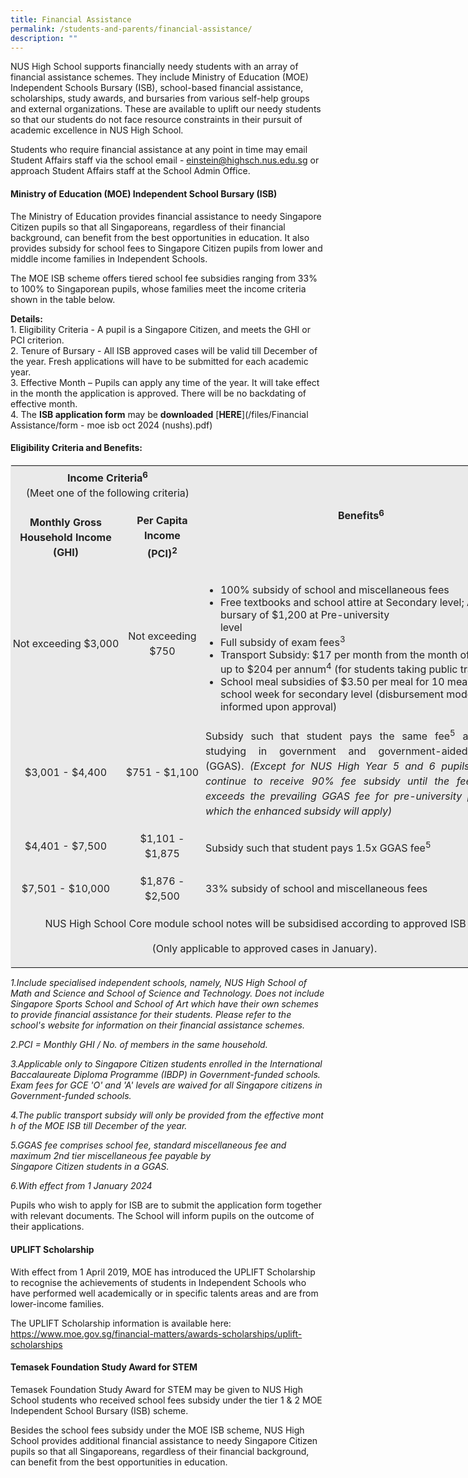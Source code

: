 ```yaml
---
title: Financial Assistance
permalink: /students-and-parents/financial-assistance/
description: ""
---
```

NUS High School supports financially needy students with an array of financial assistance schemes. They include Ministry of Education (MOE) Independent Schools Bursary (ISB), school-based financial assistance, scholarships, study awards, and bursaries from various self-help groups and external organizations. These are available to uplift our needy students so that our students do not face resource constraints in their pursuit of academic excellence in NUS High School.

Students who require financial assistance at any point in time may email Student Affairs staff via the school email -&nbsp;[einstein@highsch.nus.edu.sg](mailto:einstein@highsch.nus.edu.sg)&nbsp;or approach Student Affairs staff at the School Admin Office.

#### **Ministry of Education (MOE) Independent School Bursary (ISB)**
The Ministry of Education provides financial assistance to needy Singapore Citizen pupils so that all Singaporeans, regardless of their financial background, can benefit from the best opportunities in education. It also provides subsidy for school fees to Singapore Citizen pupils from lower and middle income families in Independent Schools.

The MOE ISB scheme offers tiered school fee subsidies ranging from 33% to 100% to Singaporean pupils, whose families meet the income criteria shown in the table below.

**Details:**<br>
1\.  Eligibility Criteria - A pupil is a Singapore Citizen, and meets the GHI or PCI criterion.<br>
2\.  Tenure of Bursary - All ISB approved cases will be valid till December of the year.&nbsp;Fresh applications will have to be submitted for each academic year.<br>
3\.  Effective Month – Pupils can apply any time of the year. It will take effect in the month the application is approved. There will be no backdating of effective month.<br>
4\.  The&nbsp;**ISB application form**&nbsp;may be&nbsp;**downloaded**&nbsp;[**HERE**](/files/Financial Assistance/form - moe isb oct 2024 (nushs).pdf)

#### **Eligibility Criteria and Benefits:**

<table class="iveo_table ives_tab_1" width="648" style="margin: 0px; outline: 0px; padding: 0px; border: 1px solid rgb(234, 234, 234); width: 812.833px;"><tbody class="" style="margin: 0px; outline: 0px; padding: 0px;"><tr class="" style="margin: 0px; outline: 0px; padding: 0px;"><td width="255" colspan="2" class="" style="margin: 0px; outline: 0px; padding: 2px; text-align: center; background-color: rgb(234, 234, 234); color: rgb(34, 34, 34); width: 305px;"><p class="" align="center" style="margin: 0px 0px 1em; outline: 0px; padding: 0px; line-height: 24px;"><span class="" style="margin: 0px; outline: 0px; padding: 0px;"><span class="" style="margin: 0px; outline: 0px; padding: 0px;"><b style="margin: 0px; outline: 0px; padding: 0px;">Income Criteria</b><sup class="" style="margin: 0px; outline: 0px; padding: 0px;"><b style="margin: 0px; outline: 0px; padding: 0px;">6</b><b style="margin: 0px; outline: 0px; padding: 0px;"><br style="margin: 0px; outline: 0px; padding: 0px;"></b></sup></span></span>(Meet one of the following criteria)</p></td><td width="393" rowspan="2" class="" style="margin: 0px; outline: 0px; padding: 2px; text-align: center; background-color: rgb(234, 234, 234); color: rgb(34, 34, 34); width: 507px;"><p class="" align="center" style="margin: 0px 0px 1em; outline: 0px; padding: 0px; line-height: 24px;"><b class="" style="margin: 0px; outline: 0px; padding: 0px;">Benefits</b><b class="" style="margin: 0px; outline: 0px; padding: 0px;"><sup class="" style="margin: 0px; outline: 0px; padding: 0px;"><span class="" style="margin: 0px; outline: 0px; padding: 0px;">6</span></sup></b><b class="" style="margin: 0px; outline: 0px; padding: 0px;"><span class="" style="margin: 0px; outline: 0px; padding: 0px;"></span></b></p></td></tr><tr class="" style="margin: 0px; outline: 0px; padding: 0px;"><td width="126" class="" style="margin: 0px; outline: 0px; padding: 2px; text-align: center; background-color: rgb(234, 234, 234); color: rgb(34, 34, 34);"><p class="" align="center" style="margin: 0px 0px 1em; outline: 0px; padding: 0px; line-height: 24px;"><b class="" style="margin: 0px; outline: 0px; padding: 0px;">Monthly Gross Household Income (GHI)</b></p></td><td width="129" class="" style="margin: 0px; outline: 0px; padding: 2px; text-align: center; background-color: rgb(234, 234, 234); color: rgb(34, 34, 34);"><p class="" align="center" style="margin: 0px 0px 1em; outline: 0px; padding: 0px; line-height: 24px;"><b class="" style="margin: 0px; outline: 0px; padding: 0px;">Per Capita Income<br style="margin: 0px; outline: 0px; padding: 0px;"></b><b class="" style="margin: 0px; outline: 0px; padding: 0px;"><span class="" style="margin: 0px; outline: 0px; padding: 0px;">(PCI)<sup class="" style="margin: 0px; outline: 0px; padding: 0px;">2</sup></span></b></p></td></tr><tr class="" style="margin: 0px; outline: 0px; padding: 0px;"><td width="126" nowrap="" class="" style="margin: 0px; outline: 0px; padding: 2px; text-align: center; background-color: rgb(234, 234, 234); color: rgb(34, 34, 34);"><p class="" align="center" style="margin: 0px 0px 1em; outline: 0px; padding: 0px; line-height: 24px;"><span class="" style="margin: 0px; outline: 0px; padding: 0px;">Not exceeding $3,000</span><span class="" style="margin: 0px; outline: 0px; padding: 0px;"></span></p></td><td width="129" class="" style="margin: 0px; outline: 0px; padding: 2px; text-align: center; background-color: rgb(234, 234, 234); color: rgb(34, 34, 34);"><p class="" align="center" style="margin: 0px 0px 1em; outline: 0px; padding: 0px; line-height: 24px;"><span class="" style="margin: 0px; outline: 0px; padding: 0px;">Not exceeding $750</span></p></td><td width="393" class="" style="margin: 0px; outline: 0px; padding: 2px; text-align: center; background-color: rgb(234, 234, 234); color: rgb(34, 34, 34);"><p class="" style="margin: 0px 0px 1em; outline: 0px; padding: 0px; line-height: 24px; text-align: justify;"></p><ul style="margin: 0px 0px 0.5em 1.5em; outline: 0px; padding: 0px;"><li style="margin: 0px; outline: 0px; padding: 0px; text-align: left;"><span class="" style="margin: 0px; outline: 0px; padding: 0px;">100% subsidy of school and miscellaneous fees</span></li><li style="margin: 0px; outline: 0px; padding: 0px; text-align: left;"><span class="" style="margin: 0px; outline: 0px; padding: 0px;">Free textbooks and school attire at Secondary level; Annual bursary of $1,200 at Pre-university level&nbsp;&nbsp;&nbsp;&nbsp;&nbsp;&nbsp;&nbsp;&nbsp;&nbsp;&nbsp;&nbsp;&nbsp;&nbsp;&nbsp;&nbsp;&nbsp;&nbsp;&nbsp;&nbsp;&nbsp;&nbsp;&nbsp;&nbsp;&nbsp;&nbsp;&nbsp;&nbsp;&nbsp;&nbsp;&nbsp;&nbsp;&nbsp;&nbsp;&nbsp;&nbsp;&nbsp;&nbsp;&nbsp;&nbsp;</span></li><li style="margin: 0px; outline: 0px; padding: 0px; text-align: left;"><span class="" style="margin: 0px; outline: 0px; padding: 0px;">Full subsidy of exam fees<sup class="" style="margin: 0px; outline: 0px; padding: 0px;">3</sup></span></li><li style="margin: 0px; outline: 0px; padding: 0px; text-align: left;"><span class="" style="margin: 0px; outline: 0px; padding: 0px;">Transport Subsidy: $17 per month from the month of approval, up to $204 per annum<sup class="" style="margin: 0px; outline: 0px; padding: 0px;">4</sup>&nbsp;(for students taking public transport)</span></li><li style="margin: 0px; outline: 0px; padding: 0px; text-align: left;"><span class="" style="margin: 0px; outline: 0px; padding: 0px;">School meal subsidies of $3.50 per meal for 10 meals per school week for secondary level&nbsp;</span><span class="" style="margin: 0px; outline: 0px; padding: 0px;">(disbursement mode to be informed upon approval)</span></li></ul><p style="margin: 0px 0px 1em; outline: 0px; padding: 0px; line-height: 24px;"></p></td></tr><tr class="" style="margin: 0px; outline: 0px; padding: 0px;"><td width="126" nowrap="" class="" style="margin: 0px; outline: 0px; padding: 2px; text-align: center; background-color: rgb(234, 234, 234); color: rgb(34, 34, 34);"><p class="" align="center" style="margin: 0px 0px 1em; outline: 0px; padding: 0px; line-height: 24px;"><span class="" style="margin: 0px; outline: 0px; padding: 0px;">$3,001 - $4,400</span></p></td><td width="129" nowrap="" class="" style="margin: 0px; outline: 0px; padding: 2px; text-align: center; background-color: rgb(234, 234, 234); color: rgb(34, 34, 34);"><p class="" align="center" style="margin: 0px 0px 1em; outline: 0px; padding: 0px; line-height: 24px;"><span class="" style="margin: 0px; outline: 0px; padding: 0px;">$751 - $1,100</span></p></td><td width="393" class="" style="margin: 0px; outline: 0px; padding: 2px; text-align: center; background-color: rgb(234, 234, 234); color: rgb(34, 34, 34);"><p class="" style="margin: 0px 0px 1em; outline: 0px; padding: 0px; line-height: 24px; text-align: justify;"><span class="" style="margin: 0px; outline: 0px; padding: 0px;">Subsidy such that student pays the same fee<sup class="" style="margin: 0px; outline: 0px; padding: 0px;">5</sup>&nbsp;as student studying in government and government-aided schools (GGAS).&nbsp;</span><i class="" style="margin: 0px; outline: 0px; padding: 0px;">(Except for NUS High Year 5 and 6 pupils who will continue to receive 90% fee subsidy until the fee payable exceeds the prevailing GGAS fee for pre-university pupils, for which the enhanced subsidy will apply)</i><span class="" style="margin: 0px; outline: 0px; padding: 0px;"></span></p></td></tr><tr class="" style="margin: 0px; outline: 0px; padding: 0px;"><td width="126" nowrap="" class="" style="margin: 0px; outline: 0px; padding: 2px; text-align: center; background-color: rgb(234, 234, 234); color: rgb(34, 34, 34);"><p class="" align="center" style="margin: 0px 0px 1em; outline: 0px; padding: 0px; line-height: 24px;"><span class="" style="margin: 0px; outline: 0px; padding: 0px;">$4,401 - $7,500</span><span class="" style="margin: 0px; outline: 0px; padding: 0px;"></span></p></td><td width="129" class="" style="margin: 0px; outline: 0px; padding: 2px; text-align: center; background-color: rgb(234, 234, 234); color: rgb(34, 34, 34);"><p class="" align="center" style="margin: 0px 0px 1em; outline: 0px; padding: 0px; line-height: 24px;"><span class="" style="margin: 0px; outline: 0px; padding: 0px;">$1,101 - $1,875</span><span class="" style="margin: 0px; outline: 0px; padding: 0px;"></span></p></td><td width="393" class="" style="margin: 0px; outline: 0px; padding: 2px; text-align: center; background-color: rgb(234, 234, 234); color: rgb(34, 34, 34);"><p class="" style="margin: 0px 0px 1em; outline: 0px; padding: 0px; line-height: 24px; text-align: justify;"><span class="" style="margin: 0px; outline: 0px; padding: 0px;">Subsidy such that student pays 1.5x GGAS fee<sup class="" style="margin: 0px; outline: 0px; padding: 0px;">5</sup></span><span class="" style="margin: 0px; outline: 0px; padding: 0px;"></span></p></td></tr><tr class="" style="margin: 0px; outline: 0px; padding: 0px;"><td width="126" nowrap="" class="" style="margin: 0px; outline: 0px; padding: 2px; text-align: center; background-color: rgb(234, 234, 234); color: rgb(34, 34, 34);"><p class="" align="center" style="margin: 0px 0px 1em; outline: 0px; padding: 0px; line-height: 24px;"><span class="" style="margin: 0px; outline: 0px; padding: 0px;">$7,501 - $10,000</span><span class="" style="margin: 0px; outline: 0px; padding: 0px;"></span></p></td><td width="129" class="" style="margin: 0px; outline: 0px; padding: 2px; text-align: center; background-color: rgb(234, 234, 234); color: rgb(34, 34, 34);"><p class="" align="center" style="margin: 0px 0px 1em; outline: 0px; padding: 0px; line-height: 24px;"><span class="" style="margin: 0px; outline: 0px; padding: 0px;">$1,876 - $2,500</span><span class="" style="margin: 0px; outline: 0px; padding: 0px;"></span></p></td><td width="393" class="" style="margin: 0px; outline: 0px; padding: 2px; text-align: center; background-color: rgb(234, 234, 234); color: rgb(34, 34, 34);"><p class="" style="margin: 0px 0px 1em; outline: 0px; padding: 0px; line-height: 24px; text-align: justify;"><span class="" style="margin: 0px; outline: 0px; padding: 0px;">33% subsidy of school and miscellaneous fees</span></p></td></tr><tr class="" style="margin: 0px; outline: 0px; padding: 0px;"><td width="648" colspan="3" class="" style="margin: 0px; outline: 0px; padding: 2px; text-align: center; background-color: rgb(234, 234, 234); color: rgb(34, 34, 34);"><p class="" style="margin: 0px 0px 1em; outline: 0px; padding: 0px; line-height: 24px;"><span class="" style="margin: 0px; outline: 0px; padding: 0px;">NUS High School Core module schoo</span>l notes will be subsidised according to approved ISB tier</p><p class="" style="margin: 0px 0px 1em; outline: 0px; padding: 0px; line-height: 24px;"><span class="" style="margin: 0px; outline: 0px; padding: 0px;">(Only applicable to approved cases in January).</span></p></td></tr></tbody></table>

_1.Include&nbsp;specialised&nbsp;independent&nbsp;schools,&nbsp;namely,&nbsp;NUS&nbsp;High&nbsp;School of Math and Science and School of Science&nbsp;and Technology. Does not include Singapore Sports School and School of Art which have their own schemes to provide financial assistance for their students. Please refer to the school's website for information on their financial assistance schemes._

_2.PCI&nbsp;\=&nbsp;Monthly&nbsp;GHI&nbsp;/&nbsp;No.&nbsp;of&nbsp;members&nbsp;in&nbsp;the&nbsp;same&nbsp;household._

_3.Applicable&nbsp;only&nbsp;to&nbsp;Singapore&nbsp;Citizen&nbsp;students&nbsp;enrolled&nbsp;in&nbsp;the&nbsp;International&nbsp;Baccalaureate&nbsp;Diploma Programme&nbsp;(IBDP)&nbsp;in&nbsp;Government-funded schools. Exam fees for GCE 'O' and 'A' levels are waived for all Singapore citizens in Government-funded schools._

_4.The&nbsp;public&nbsp;transport&nbsp;subsidy&nbsp;will&nbsp;only&nbsp;be&nbsp;provided&nbsp;from&nbsp;the&nbsp;effective&nbsp;month&nbsp;of&nbsp;the&nbsp;MOE&nbsp;ISB&nbsp;till&nbsp;December&nbsp;of&nbsp;the&nbsp;year._

_5.GGAS&nbsp;fee&nbsp;comprises&nbsp;school&nbsp;fee,&nbsp;standard&nbsp;miscellaneous&nbsp;fee and maximum 2nd tier miscellaneous fee payable by Singapore&nbsp;Citizen&nbsp;students&nbsp;in&nbsp;a&nbsp;GGAS._

_6.With effect from 1 January 2024_

Pupils who wish to apply for ISB are to submit the application form together with relevant documents. The School will inform pupils on the outcome of their applications.

#### **UPLIFT Scholarship**
With effect from 1 April 2019, MOE has introduced the UPLIFT Scholarship to recognise the achievements of students in Independent Schools who have performed well academically or in specific talents areas and are from lower-income families.

The UPLIFT Scholarship information is available here: 
<a href="https://www.moe.gov.sg/financial-matters/awards-scholarships/uplift-scholarships">https://www.moe.gov.sg/financial-matters/awards-scholarships/uplift-scholarships</a>

#### **Temasek Foundation Study Award for STEM**
Temasek Foundation Study Award for STEM may be given to NUS High School students who received school fees subsidy under the tier 1 &amp; 2 MOE Independent School Bursary (ISB) scheme.

Besides the school fees subsidy under the MOE ISB scheme, NUS High School provides additional financial assistance to needy Singapore Citizen pupils so that all Singaporeans, regardless of their financial background, can benefit from the best opportunities in education.